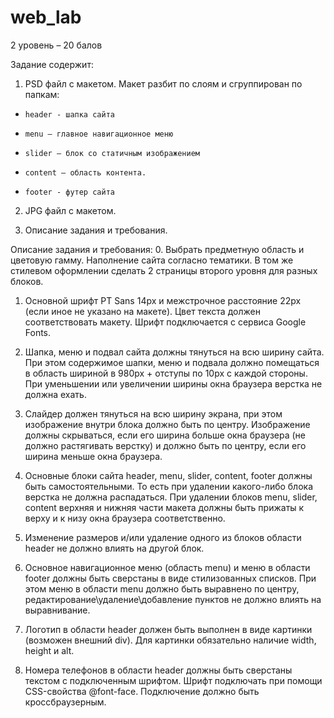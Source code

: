 # web_lab

2 уровень – 20 балов

Задание содержит: 
1.    PSD файл с макетом. Макет разбит по слоям и сгруппирован по папкам:
 
*     header - шапка сайта
*     menu – главное навигационное меню
*     slider – блок со статичным изображением
*     content – область контента.
*     footer - футер сайта
 
2.    JPG файл с макетом.
 
3.    Описание задания и требования.

 Описание задания и требования:
0.	Выбрать предметную область и цветовую гамму.  Наполнение сайта согласно тематики. В том же стилевом оформлении сделать 2 страницы второго уровня для разных блоков.

1.    Основной шрифт PT Sans 14px и межстрочное расстояние 22px (если иное не указано на макете). Цвет текста должен соответствовать макету. Шрифт подключается с сервиса Google Fonts.
 
2.    Шапка, меню и подвал сайта должны тянуться на всю ширину сайта. При этом содержимое шапки, меню и подвала должно помещаться в область шириной в 980px + отступы по 10px с каждой стороны. При уменьшении или увеличении ширины окна браузера верстка не должна ехать.
 
3.    Слайдер должен тянуться на всю ширину экрана, при этом изображение внутри блока должно быть по центру. Изображение должны скрываться, если его ширина больше окна браузера (не должно растягивать верстку) и должно быть по центру, если его ширина меньше окна браузера.
 
4.    Основные блоки сайта header, menu, slider, content, footer должны быть самостоятельными. То есть при удалении какого-либо блока верстка не должна распадаться. При удалении блоков menu, slider, content верхняя и нижняя части макета должны быть прижаты к верху и к низу окна браузера соответственно.
 
5.    Изменение размеров и/или удаление одного из блоков области header не должно влиять на другой блок.
 
6.    Основное навигационное меню (область menu) и меню в области footer должны быть сверстаны в виде стилизованных списков. При этом меню в области menu должно быть выравнено по центру, редактирование\удаление\добавление пунктов не должно влиять на выравнивание.
 
7.    Логотип в области header должен быть выполнен в виде картинки (возможен внешний div). Для картинки обязательно наличие width, height и alt.
 
8.    Номера телефонов в области header должны быть сверстаны текстом с подключенным шрифтом. Шрифт подключать при помощи CSS-свойства @font-face. Подключение должно быть кроссбраузерным.
